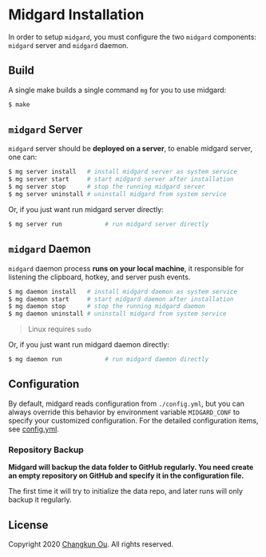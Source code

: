 # Midgard Installation

In order to setup `midgard`, you must configure the two `midgard` components:
`midgard` server and `midgard` daemon.

## Build

A single make builds a single command `mg` for you to use midgard:

```sh
$ make
```

## `midgard` Server

`midgard` server should be **deployed on a server**, to enable midgard
server, one can:

```sh
$ mg server install   # install midgard server as system service
$ mg server start     # start midgard server after installation
$ mg server stop      # stop the running midgard server
$ mg server uninstall # uninstall midgard from system service
```

Or, if you just want run midgard server directly:

```sh
$ mg server run            # run midgard server directly
```

## `midgard` Daemon

`midgard` daemon process **runs on your local machine**, it responsible for
listening the clipboard, hotkey, and server push events.

```sh
$ mg daemon install   # install midgard daemon as system service
$ mg daemon start     # start midgard daemon after installation
$ mg daemon stop      # stop the running midgard daemon
$ mg daemon uninstall # uninstall midgard from system service
```

> Linux requires `sudo`

Or, if you just want run midgard daemon directly:

```sh
$ mg daemon run            # run midgard daemon directly
```

## Configuration

By default, midgard reads configuration from `./config.yml`, but
you can always override this behavior by environment variable `MIDGARD_CONF`
to specify your customized configuration. For the detailed configuration
items, see [config.yml](./config.yml).


### Repository Backup

**Midgard will backup the data folder to GitHub regularly.
You need create an empty repository on GitHub and specify it in the configuration file.**

The first time it will try to initialize the data repo, and later runs will only backup it regularly.

## License

Copyright 2020 [Changkun Ou](https://changkun.de). All rights reserved.